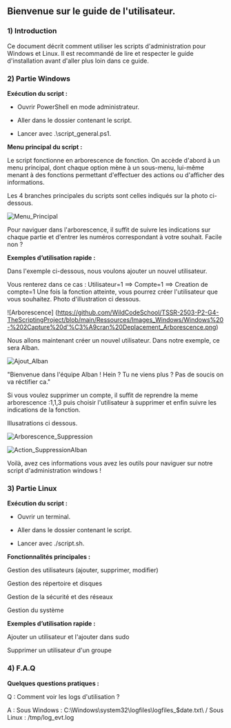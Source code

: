 ## Bienvenue sur le guide de l'utilisateur.

### 1) Introduction

Ce document décrit comment utiliser les scripts d'administration pour Windows et Linux. Il est recommandé de lire et respecter le guide d'installation avant d'aller plus loin dans ce guide.

### 2) Partie Windows 

**Exécution du script :**
* Ouvrir PowerShell en mode administrateur.

* Aller dans le dossier contenant le script.

* Lancer avec .\script_general.ps1.

**Menu principal du script :**

Le script fonctionne en arborescence de fonction.
On accède d'abord à un menu principal, dont chaque option mène à un sous-menu, lui-même menant à des fonctions permettant d'effectuer des actions ou d'afficher des informations.

Les 4 branches principales du scripts sont celles indiqués sur la photo ci-dessous.

![Menu_Principal](https://github.com/WildCodeSchool/TSSR-2503-P2-G4-TheScriptingProject/blob/main/Ressources/Images_Windows/Windows%20-%201Capture%20d'%C3%A9cran%20Menu_Principal.png)

Pour naviguer dans l'arborescence, il suffit de suivre les indications sur chaque partie et d'entrer les numéros correspondant à votre souhait.  Facile non ?

**Exemples d’utilisation rapide :**

Dans l'exemple ci-dessous, nous voulons ajouter un nouvel utilisateur.

Vous renterez dans ce cas :
Utilisateur=1 ==> Compte=1 ==> Creation de compte=1 
Une fois la fonction atteinte, vous pourrez créer l'utilisateur que vous souhaitez.
Photo d'illustration ci dessous.

![Arborescence] (https://github.com/WildCodeSchool/TSSR-2503-P2-G4-TheScriptingProject/blob/main/Ressources/Images_Windows/Windows%20-%202Capture%20d'%C3%A9cran%20Deplacement_Arborescence.png)

Nous allons maintenant créer un nouvel utilisateur.
Dans notre exemple, ce sera Alban.

![Ajout_Alban](https://github.com/WildCodeSchool/TSSR-2503-P2-G4-TheScriptingProject/blob/main/Ressources/Images_Windows/Windows%20-%203Capture%20d'%C3%A9cran%20Ajout_utilisateur.png)

"Bienvenue dans l'équipe Alban ! Hein ? Tu ne viens plus ? Pas de soucis on va réctifier ca."

Si vous voulez supprimer un compte, il suffit de reprendre la meme arborescence :1,1,3 puis choisir l'utilisateur à supprimer et enfin suivre les indications de la fonction.

Illusatrations ci dessous.

![Arborescence_Suppression](https://github.com/WildCodeSchool/TSSR-2503-P2-G4-TheScriptingProject/blob/main/Ressources/Images_Windows/Windows%20-%204Capture%20d'%C3%A9cran%20Navigation_Suppression_Compte.png)

![Action_SuppressionAlban](https://github.com/WildCodeSchool/TSSR-2503-P2-G4-TheScriptingProject/blob/main/Ressources/Images_Windows/Windows%20-%205Capture%20d'%C3%A9cran%20Action_Suppression_Compte_Alban.png)

Voilà, avez ces informations vous avez les outils pour naviguer sur notre script d'administration windows !

### 3) Partie Linux

**Exécution du script :**

* Ouvrir un terminal.

* Aller dans le dossier contenant le script.

* Lancer avec ./script.sh.

**Fonctionnalités principales :**

Gestion des utilisateurs (ajouter, supprimer, modifier)

Gestion des répertoire et disques

Gestion de la sécurité et des réseaux

Gestion du système

**Exemples d’utilisation rapide :**

Ajouter un utilisateur et l'ajouter dans sudo

Supprimer un utilisateur d'un groupe

### 4) F.A.Q

**Quelques questions pratiques :**

Q : Comment voir les logs d'utilisation ?

A : 
Sous Windows : C:\Windows\system32\logfiles\logfiles_$date.txt\ / 
Sous Linux : /tmp/log_evt.log
